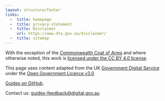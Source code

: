 ```yaml
---
layout: structure/footer
links:
  -  title: homepage
  -  title: privacy-statement
  -  title: Disclaimer
     url: https://www.dta.gov.au/disclaimer/
  -  title: sitemap
---
```


With the exception of the [Commonwealth Coat of Arms](https://www.dpmc.gov.au/government/commonwealth-coat-arms) and where otherwise noted, this work is
[licensed under the CC BY 4.0 license](https://creativecommons.org/licenses/by/4.0/).

This page uses content adapted from the UK [Government Digital Service](https://www.gov.uk/government/organisations/government-digital-service) under the [Open Government Licence v3.0](https://www.nationalarchives.gov.uk/doc/open-government-licence/version/3/).

[Guides on GitHub](https://github.com/govau/service-manual/).

Contact us: [guides-feedback@digital.gov.au](mailto:guides-feedback@digital.gov.au)
